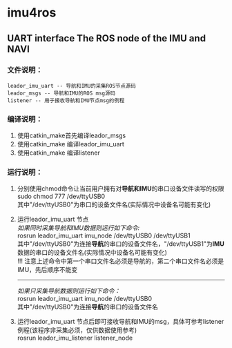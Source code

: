# imu4ros
UART interface The ROS node of the IMU and NAVI
------
### 文件说明：
	leador_imu_uart -- 导航和IMU的采集ROS节点源码  
	leador_msgs -- 导航和IMU的ROS msg源码  
	listener -- 用于接收导航和IMU节点msg的例程  

### 编译说明：
1. 使用catkin\_make首先编译leador\_msgs
2. 使用catkin\_make 编译leador\_imu\_uart
3. 使用catkin\_make 编译listener

### 运行说明：
1. 分别使用chmod命令让当前用户拥有对**导航和IMU**的串口设备文件读写的权限  
	sudo chmod 777 /dev/ttyUSB0  
	其中"/dev/ttyUSB0"为串口的设备文件名(实际情况中设备名可能有变化)

2. 运行leador\_imu\_uart 节点  
	*如果同时采集导航和IMU数据则运行如下命令:*   
	rosrun leador\_imu\_uart imu_node /dev/ttyUSB0 /dev/ttyUSB1  
	其中"/dev/ttyUSB0"为连接**导航**的串口的设备文件名，"/dev/ttyUSB1"为**IMU**数据的串口的设备文件名(实际情况中设备名可能有变化)  
	!!! 注意上述命令中第一个串口文件名必须是导航的，第二个串口文件名必须是IMU，先后顺序不能变

	----------

	*如果只采集导航数据则运行如下命令：*  
	rosrun leador\_imu\_uart imu\_node /dev/ttyUSB0  
	其中"/dev/ttyUSB0"为连接**导航**的串口的设备文件名
	
3. 运行leador\_imu\_uart 节点后即可接收导航和IMU的msg，具体可参考listener例程(该程序非采集必须，仅供数据使用参考)  
	rosrun leador_imu_listener listener_node
